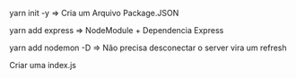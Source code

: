 yarn init -y    => Cria um Arquivo Package.JSON

yarn add express =>  NodeModule + Dependencia Express

yarn add nodemon -D  => Não precisa desconectar o server vira um refresh

Criar uma index.js